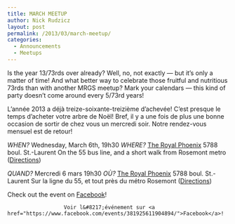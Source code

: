 ```yaml
---
title: MARCH MEETUP
author: Nick Rudzicz
layout: post
permalink: /2013/03/march-meetup/
categories:
  - Announcements
  - Meetups
---
```


Is the year 13/73rds over already? Well, no, not exactly &#8212; but it&#8217;s only a matter of time! And what better way to celebrate those fruitful and nutritious 73rds than with another MRGS meetup? Mark your calendars &#8212; this kind of party doesn&#8217;t come around every 5/73rd years!
 &nbsp;
 

L&#8217;ann&eacute;e 2013 a d&eacute;j&agrave; treize-soixante-treizi&egrave;me d&#8217;achev&eacute;e! C&#8217;est presque le temps d&#8217;acheter votre arbre de No&euml;l! Bref, il y a une fois de plus une bonne occasion de sortir de chez vous un mercredi soir. Notre rendez-vous mensuel est de retour!
 

        

        
        
*WHEN?*
 Wednesday, March 6th, 19h30
*WHERE?*
 <a href="http://royalphoenixbar.com/">The Royal Phoenix</a>
 5788 boul. St.-Laurent
 On the 55 bus line, and a short walk from Rosemont metro
 (<a href="https://maps.google.com/maps?q=the+royal+phoenix">Directions</a>)
 

*QUAND?*
 Mercredi 6 mars 19h30
*OÙ?*
 <a href="http://royalphoenixbar.com/">The Royal Phoenix</a>
 5788 boul. St.-Laurent
 Sur la ligne du 55, et tout pr&egrave;s du m&eacute;tro Rosemont
 (<a href="https://maps.google.com/maps?q=the+royal+phoenix">Directions</a>)
 

                

                
                
Check out the event on <a href="https://www.facebook.com/events/381925611904894/">Facebook</a>!

                      Voir l&#8217;événement sur <a href="https://www.facebook.com/events/381925611904894/">Facebook</a>!
                    

                    
                    
                    

